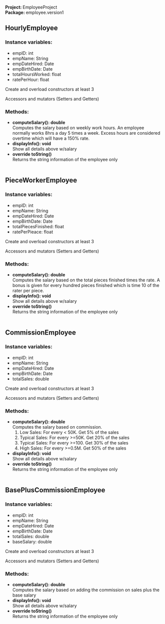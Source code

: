 <b>Project: </b> EmployeeProject <br />
<b>Package: </b> employee.version1 <br />

<h2>HourlyEmployee</h2>
<h3>Instance variables:</h3>
<ul>
  <li>empID: int</li>
  <li>empName: String</li>
  <li>empDateHired: Date</li>
  <li>empBirthDate: Date</li>
  <li>totalHoursWorked: float</li>
  <li>ratePerHour: float</li>
</ul>
<p>Create and overload constructors at least 3</p>
<p>Accessors and mutators (Setters and Getters)</p>
<h3>Methods:</h3>
<ul>
  <li>
    <b>computeSalary(): double </b><br />
    Computes the salary based on weekly work hours. An employee normally works 8hrs a day 5 times a week. Excess hours are considered overtime which will have a 150% rate.
  </li>
  <li> 
    <b>displayInfo(): void </b><br />
    Show all details above w/salary
  </li>
  <li>
    <b>override toString()</b><br />
    Returns the string information of the employee only <br /><br />
  </li>
</ul>

<h2>PieceWorkerEmployee</h2> 
<h3>Instance variables:</h3>
<ul>
  <li>empID: int</li>
  <li>empName: String</li>
  <li>empDateHired: Date</li>
  <li>empBirthDate: Date</li>
  <li>totalPiecesFinished: float</li>
  <li>ratePerPieace: float</li>
</ul>
<p>Create and overload constructors at least 3</p>
<p>Accessors and mutators (Setters and Getters)</p>
<h3>Methods:</h3>
<ul>
  <li>
    <b>computeSalary(): double </b><br />
    Computes the salary based on the total pieces finished times the rate. A bonus is given for every hundred pieces finished which is time 10 of the rater per piece.
  </li>
  <li> 
    <b>displayInfo(): void </b><br />
    Show all details above w/salary
  </li>
  <li>
    <b>override toString()</b><br />
    Returns the string information of the employee only <br /><br />
  </li>
</ul>

<h2>CommissionEmployee</h2>
<h3>Instance variables:</h3>
<ul>
  <li>empID: int</li>
  <li>empName: String</li>
  <li>empDateHired: Date</li>
  <li>empBirthDate: Date</li>
  <li>totalSales: double</li>
</ul>
<p>Create and overload constructors at least 3</p>
<p>Accessors and mutators (Setters and Getters)</p>
<h3>Methods:</h3>
<ul>
  <li>
    <b>computeSalary(): double </b><br />
    Computes the salary based on commission.
    <ol>
      <li>Low Sales: For every < 50K. Get 5% of the sales</li>
      <li>Typical Sales: For every >=50K. Get 20% of the sales</li>
      <li>Typical Sales: For every >=100. Get 30% of the sales</li>
      <li>High Sales: For every >=0.5M. Get 50% of the sales</li>
    </ol>
  </li>
  <li> 
    <b>displayInfo(): void </b><br />
    Show all details above w/salary
  </li>
  <li>
    <b>override toString()</b><br />
    Returns the string information of the employee only <br /><br />
  </li>
</ul>

<h2>BasePlusCommissionEmployee</h2>
<h3>Instance variables:</h3>
<ul>
  <li>empID: int</li>
  <li>empName: String</li>
  <li>empDateHired: Date</li>
  <li>empBirthDate: Date</li>
  <li>totalSales: double</li>
  <li>baseSalary: double</li>
</ul>
<p>Create and overload constructors at least 3</p>
<p>Accessors and mutators (Setters and Getters)</p>
<h3>Methods:</h3>
<ul>
  <li>
    <b>computeSalary(): double </b><br />
    Computes the salary based on adding the commission on sales plus the base salary
  </li>
  <li> 
    <b>displayInfo(): void </b><br />
    Show all details above w/salary
  </li>
  <li>
    <b>override toString()</b><br />
    Returns the string information of the employee only <br /><br />
  </li>
</ul>
